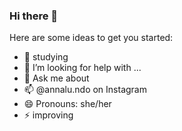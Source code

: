 ### Hi there 👋
Here are some ideas to get you started:

- 🔭 studying
- 🤔 I’m looking for help with ...
- 💬 Ask me about 
- 📫 @annalu.ndo on Instagram
- 😄 Pronouns: she/her
- ⚡ improving
